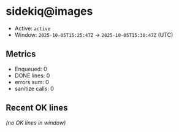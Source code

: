 # sidekiq@images

- Active: `active`
- Window: `2025-10-05T15:25:47Z` → `2025-10-05T15:30:47Z` (UTC)

## Metrics
- Enqueued: 0
- DONE lines: 0
- errors sum: 0
- sanitize calls: 0

## Recent OK lines
_(no OK lines in window)_
